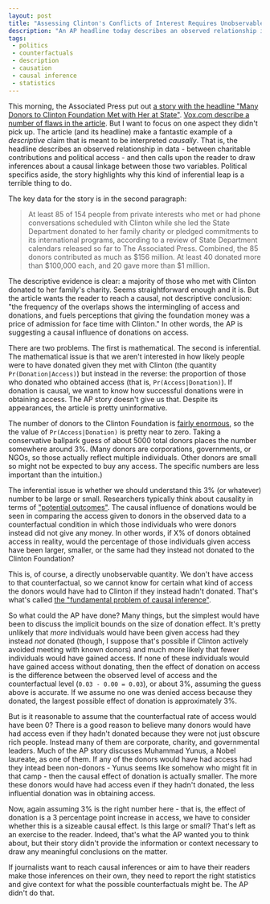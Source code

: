```yaml
---
layout: post
title: "Assessing Clinton's Conflicts of Interest Requires Unobservable Counterfactuals"
description: "An AP headline today describes an observed relationship in data - between charitable contributions and political access - and calls upon the reader to draw a causal inference. That is a terrible thing to do."
tags:
 - politics
 - counterfactuals
 - description
 - causation
 - causal inference
 - statistics
---
```


This morning, the Associated Press put out [a story with the headline "Many Donors to Clinton Foundation Met with Her at State"](http://hosted.ap.org/dynamic/stories/U/US_CAMPAIGN_2016_CLINTON_FOUNDATION?SITE=AP). [Vox.com describe a number of flaws in the article](http://www.vox.com/2016/8/24/12618446/ap-clinton-foundation-meeting). But I want to focus on one aspect they didn't pick up. The article (and its headline) make a fantastic example of a *descriptive* claim that is meant to be interpreted *causally*. That is, the headline describes an observed relationship in data - between charitable contributions and political access - and then calls upon the reader to draw inferences about a causal linkage between those two variables. Political specifics aside, the story highlights why this kind of inferential leap is a terrible thing to do.

The key data for the story is in the second paragraph:

> At least 85 of 154 people from private interests who met or had phone conversations scheduled with Clinton while she led the State Department donated to her family charity or pledged commitments to its international programs, according to a review of State Department calendars released so far to The Associated Press. Combined, the 85 donors contributed as much as $156 million. At least 40 donated more than $100,000 each, and 20 gave more than $1 million.

The descriptive evidence is clear: a majority of those who met with Clinton donated to her family's charity. Seems straightforward enough and it is. But the article wants the reader to reach a causal, not descriptive conclusion: "the frequency of the overlaps shows the intermingling of access and donations, and fuels perceptions that giving the foundation money was a price of admission for face time with Clinton." In other words, the AP is suggesting a causal influence of donations on access.

There are two problems. The first is mathematical. The second is inferential. The mathematical issue is that we aren't interested in how likely people were to have donated given they met with Clinton (the quantity `Pr(Donation|Access)`) but instead in the reverse: the proportion of those who donated who obtained access (that is, `Pr(Access|Donation)`). If donation is causal, we want to know how successful donations were in obtaining access. The AP story doesn't give us that. Despite its appearances, the article is pretty uninformative.

The number of donors to the Clinton Foundation is [fairly enormous](https://www.clintonfoundation.org/contributors), so the the value of `Pr(Access|Donation)` is pretty near to zero. Taking a conservative ballpark guess of about 5000 total donors places the number somewhere around 3%. (Many donors are corporations, governments, or NGOs, so those actually reflect multiple individuals. Other donors are small so might not be expected to buy any access. The specific numbers are less important than the intuition.)

The inferential issue is whether we should understand this 3% (or whatever) number to be large or small. Researchers typically think about causality in terms of ["potential outcomes"](https://en.wikipedia.org/wiki/Rubin_causal_model). The causal influence of donations would be seen in comparing the access given to donors in the observed data to a counterfactual condition in which those individuals who were donors instead did not give any money. In other words, if X% of donors obtained access in reality, would the percentage of those individuals given access have been larger, smaller, or the same had they instead not donated to the Clinton Foundation?

This is, of course, a directly unobservable quantity. We don't have access to that counterfactual, so we cannot know for certain what kind of access the donors would have had to Clinton if they instead hadn't donated. That's what's called [the "fundamental problem of causal inference"](https://en.wikipedia.org/wiki/Rubin_causal_model#The_fundamental_problem_of_causal_inference).

So what could the AP have done? Many things, but the simplest would have been to discuss the implicit bounds on the size of donation effect. It's pretty unlikely that *more* individuals would have been given access had they instead *not* donated (though, I suppose that's possible if Clinton actively avoided meeting with known donors) and much more likely that fewer individuals would have gained access. If none of these individuals would have gained access without donating, then the effect of donation on access is the difference between the observed level of access and the counterfactual level (`0.03 - 0.00 = 0.03`), or about 3%, assuming the guess above is accurate. If we assume no one was denied access because they donated, the largest possible effect of donation is approximately 3%.

But is it reasonable to assume that the counterfactual rate of access would have been 0? There is a good reason to believe many donors would have had access even if they hadn't donated because they were not just obscure rich people. Instead many of them are corporate, charity, and governmental leaders. Much of the AP story discusses Muhammad Yunus, a Nobel laureate, as one of them. If any of the donors would have had access had they intead been non-donors - Yunus seems like somehow who might fit in that camp - then the causal effect of donation is actually smaller. The more these donors would have had access even if they hadn't donated, the less influential donation was in obtaining access.

Now, again assuming 3% is the right number here - that is, the effect of donation is a 3 percentage point increase in access, we have to consider whether this is a sizeable causal effect. Is this large or small? That's left as an exercise to the reader. Indeed, that's what the AP wanted you to think about, but their story didn't provide the information or context necessary to draw any meaningful conclusions on the matter.

If journalists want to reach causal inferences or aim to have their readers make those inferences on their own, they need to report the right statistics and give context for what the possible counterfactuals might be. The AP didn't do that.
